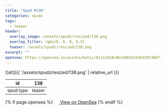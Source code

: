 ```yaml
---
title: "Spud #138"
categories: spudz
tags:
  - teaser
header:
  overlay_image: /assets/spudz/resized/138.png
  overlay_filter: rgba(0, 0, 0, 0.5)
  teaser: /assets/spudz/resized/138.png
excerpt: ""
opensea: https://opensea.io/assets/matic/0x112d18c861d401b3145d39236bf149f01e18beed/138
---
```

![alt]({{ '/assets/spudz/resized/138.png' | relative_url }})

| id | 138 |
|-|-|
| spud type | teaser |

{% if page.opensea %}
<a href="{{page.opensea}}" class="btn btn--info" onclick="window.open(this.href, '_blank'); return false;"><img src="/assets/images/opensea.svg" width="16px"><span>  View on OpenSea</span></a>
{% endif %}
